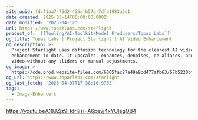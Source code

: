 ```yaml
---
site_uuid: fdcf1aa7-75d2-455a-b57b-7dfa1983a2e1
date_created: 2025-03-14T00:00:00.000Z
date_modified: '2025-04-12'
url: https://www.topazlabs.com/starlight
product_of: '[[Tooling/AI-Toolkit/Model Producers/Topaz Labs]]'
og_title: Topaz Labs | Project Starlight | AI Video Enhancement
og_description: >-
  Project Starlight uses diffusion technology for the clearest AI video
  enhancement to date. It upscales, enhances, denoises, de-aliases, and sharpens
  video—without any sliders or manual adjustments.
og_image: >-
  https://cdn.prod.website-files.com/6005fac27a49a9cd477afb63/67b5220bf5f2d165f9ba43c6_opengraph-starlight-opt.jpg
og_url: https://www.topazlabs.com/starlight
og_last_fetch: '2025-04-07T17:38:10.978Z'
tags:
  - Image-Enhancers
---
```
















































https://youtu.be/C8JZjz9HdrI?si=A6pevj4xYUIegQB4